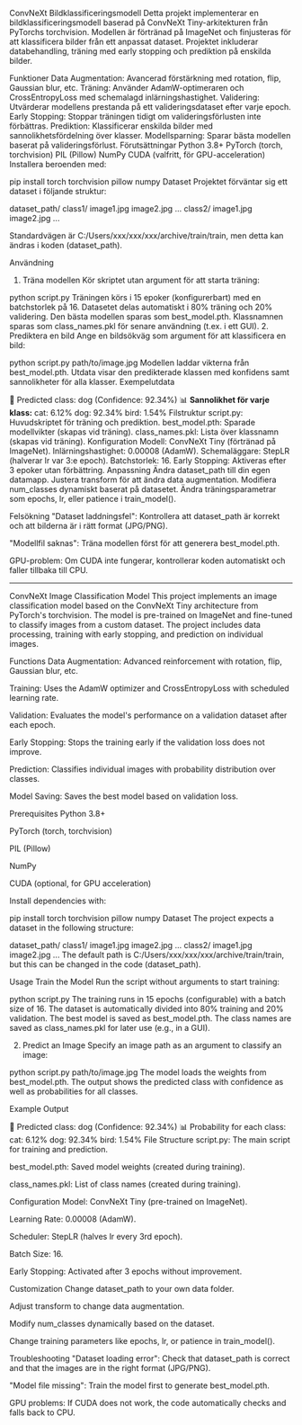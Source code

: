ConvNeXt Bildklassificeringsmodell
Detta projekt implementerar en bildklassificeringsmodell baserad på ConvNeXt Tiny-arkitekturen från PyTorchs torchvision. Modellen är förtränad på ImageNet och finjusteras för att klassificera bilder från ett anpassat dataset. 
Projektet inkluderar databehandling, träning med early stopping och prediktion på enskilda bilder.

Funktioner
Data Augmentation: Avancerad förstärkning med rotation, flip, Gaussian blur, etc.
Träning: Använder AdamW-optimeraren och CrossEntropyLoss med schemalagd inlärningshastighet.
Validering: Utvärderar modellens prestanda på ett valideringsdataset efter varje epoch.
Early Stopping: Stoppar träningen tidigt om valideringsförlusten inte förbättras.
Prediktion: Klassificerar enskilda bilder med sannolikhetsfördelning över klasser.
Modellsparning: Sparar bästa modellen baserat på valideringsförlust.
Förutsättningar
Python 3.8+
PyTorch (torch, torchvision)
PIL (Pillow)
NumPy
CUDA (valfritt, för GPU-acceleration)
Installera beroenden med:


pip install torch torchvision pillow numpy
Dataset
Projektet förväntar sig ett dataset i följande struktur:


dataset_path/
    class1/
        image1.jpg
        image2.jpg
        ...
    class2/
        image1.jpg
        image2.jpg
        ...

Standardvägen är C:/Users/xxx/xxx/xxx/archive/train/train, men detta kan ändras i koden (dataset_path).

Användning
1. Träna modellen
Kör skriptet utan argument för att starta träning:


python script.py
Träningen körs i 15 epoker (konfigurerbart) med en batchstorlek på 16.
Datasetet delas automatiskt i 80% träning och 20% validering.
Den bästa modellen sparas som best_model.pth.
Klassnamnen sparas som class_names.pkl för senare användning (t.ex. i ett GUI).
2. Prediktera en bild
Ange en bildsökväg som argument för att klassificera en bild:


python script.py path/to/image.jpg
Modellen laddar vikterna från best_model.pth.
Utdata visar den predikterade klassen med konfidens samt sannolikheter för alla klasser.
Exempelutdata

🔮 Predicted class: dog (Confidence: 92.34%)
📊 **Sannolikhet för varje klass:**
cat: 6.12%
dog: 92.34%
bird: 1.54%
Filstruktur
script.py: Huvudskriptet för träning och prediktion.
best_model.pth: Sparade modellvikter (skapas vid träning).
class_names.pkl: Lista över klassnamn (skapas vid träning).
Konfiguration
Modell: ConvNeXt Tiny (förtränad på ImageNet).
Inlärningshastighet: 0.00008 (AdamW).
Schemaläggare: StepLR (halverar lr var 3:e epoch).
Batchstorlek: 16.
Early Stopping: Aktiveras efter 3 epoker utan förbättring.
Anpassning
Ändra dataset_path till din egen datamapp.
Justera transform för att ändra data augmentation.
Modifiera num_classes dynamiskt baserat på datasetet.
Ändra träningsparametrar som epochs, lr, eller patience i train_model().


Felsökning
"Dataset laddningsfel": Kontrollera att dataset_path är korrekt och att bilderna är i rätt format (JPG/PNG).


"Modellfil saknas": Träna modellen först för att generera best_model.pth.


GPU-problem: Om CUDA inte fungerar, kontrollerar koden automatiskt och faller tillbaka till CPU.

__________________________________________________________________________________________________________________________________


ConvNeXt Image Classification Model
This project implements an image classification model based on the ConvNeXt Tiny architecture from PyTorch's torchvision. The model is pre-trained on ImageNet and fine-tuned to classify images from a custom dataset. 
The project includes data processing, training with early stopping, and prediction on individual images.

Functions
Data Augmentation: Advanced reinforcement with rotation, flip, Gaussian blur, etc.

Training: Uses the AdamW optimizer and CrossEntropyLoss with scheduled learning rate.

Validation: Evaluates the model's performance on a validation dataset after each epoch.

Early Stopping: Stops the training early if the validation loss does not improve.

Prediction: Classifies individual images with probability distribution over classes.

Model Saving: Saves the best model based on validation loss.

Prerequisites
Python 3.8+

PyTorch (torch, torchvision)

PIL (Pillow)

NumPy

CUDA (optional, for GPU acceleration)

Install dependencies with:


pip install torch torchvision pillow numpy
Dataset
The project expects a dataset in the following structure:


dataset_path/
    class1/
        image1.jpg
        image2.jpg
        ...
    class2/
        image1.jpg
        image2.jpg
        ...
The default path is C:/Users/xxx/xxx/xxx/archive/train/train, but this can be changed in the code (dataset_path).

Usage
Train the Model
Run the script without arguments to start training:


python script.py
The training runs in 15 epochs (configurable) with a batch size of 16. The dataset is automatically divided into 80% training and 20% validation. The best model is saved as best_model.pth. The class names are saved as class_names.pkl for later use (e.g., in a GUI).

2. Predict an Image
Specify an image path as an argument to classify an image:


python script.py path/to/image.jpg
The model loads the weights from best_model.pth. The output shows the predicted class with confidence as well as probabilities for all classes.

Example Output

🔮 Predicted class: dog (Confidence: 92.34%)
📊 Probability for each class:
cat: 6.12%
dog: 92.34%
bird: 1.54%
File Structure
script.py: The main script for training and prediction.

best_model.pth: Saved model weights (created during training).

class_names.pkl: List of class names (created during training).

Configuration
Model: ConvNeXt Tiny (pre-trained on ImageNet).

Learning Rate: 0.00008 (AdamW).

Scheduler: StepLR (halves lr every 3rd epoch).

Batch Size: 16.

Early Stopping: Activated after 3 epochs without improvement.

Customization
Change dataset_path to your own data folder.

Adjust transform to change data augmentation.

Modify num_classes dynamically based on the dataset.

Change training parameters like epochs, lr, or patience in train_model().

Troubleshooting
"Dataset loading error": Check that dataset_path is correct and that the images are in the right format (JPG/PNG).

"Model file missing": Train the model first to generate best_model.pth.

GPU problems: If CUDA does not work, the code automatically checks and falls back to CPU.
